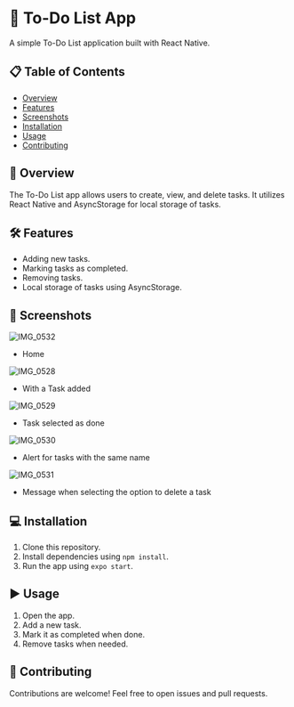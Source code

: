 <!-- Title -->
# 📝 To-Do List App

A simple To-Do List application built with React Native.

<!-- Table of Contents -->
## 📋 Table of Contents
- [Overview](#-overview)
- [Features](#-features)
- [Screenshots](#-screenshots)
- [Installation](#-installation)
- [Usage](#-usage)
- [Contributing](#-contributing)

## 🌟 Overview
The To-Do List app allows users to create, view, and delete tasks. It utilizes React Native and AsyncStorage for local storage of tasks.

## 🛠️ Features
- Adding new tasks.
- Marking tasks as completed.
- Removing tasks.
- Local storage of tasks using AsyncStorage.

## 📸 Screenshots
![IMG_0532](https://github.com/renantorres07/to-do_list_app/assets/101669971/be0d759b-fa13-4cc7-a546-efa8c3c2def4)
 - Home

![IMG_0528](https://github.com/renantorres07/to-do_list_app/assets/101669971/b697a61b-47c6-466a-a3f9-1c228c04a8c6)
 - With a Task added

![IMG_0529](https://github.com/renantorres07/to-do_list_app/assets/101669971/2c992daa-f1c3-4bec-9f4a-02db4756f120)
 - Task selected as done

![IMG_0530](https://github.com/renantorres07/to-do_list_app/assets/101669971/d5ad45b6-5d04-4024-b3b8-dfa0563e111a)
 - Alert for tasks with the same name

![IMG_0531](https://github.com/renantorres07/to-do_list_app/assets/101669971/4122af42-64e6-4784-83da-1258f3f60df3)
 - Message when selecting the option to delete a task

## 💻 Installation
1. Clone this repository.
2. Install dependencies using `npm install`.
3. Run the app using `expo start`.

## ▶️ Usage
1. Open the app.
2. Add a new task.
3. Mark it as completed when done.
4. Remove tasks when needed.

## 🤝 Contributing
Contributions are welcome! Feel free to open issues and pull requests.
